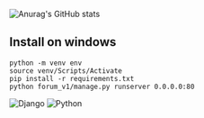 ![Anurag's GitHub stats](https://github-readme-stats.vercel.app/api?username=Ray-Not)

## Install on windows
```
python -m venv env
source venv/Scripts/Activate
pip install -r requirements.txt
python forum_v1/manage.py runserver 0.0.0.0:80
```

![Django](https://img.shields.io/badge/django-%23092E20.svg?style=for-the-badge&logo=django&logoColor=white)
![Python](https://img.shields.io/badge/python-3670A0?style=for-the-badge&logo=python&logoColor=ffdd54)